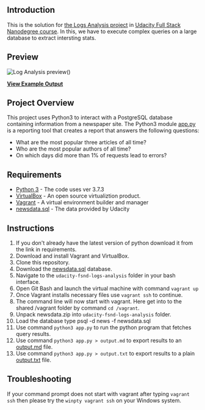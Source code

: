 ## Introduction
This is the solution for [the Logs Analysis project](https://github.com/cangir-education/udacity-fsnd-logs-analysis/blob/master/docs/assingment.md) in [Udacity Full Stack Nanodegree course](https://eu.udacity.com/course/full-stack-web-developer-nanodegree--nd004). In this, we have to execute complex queries on a large database to extract intersting stats.

## Preview
![Log Analysis preview](https://github.com/cangir-education/udacity-fsnd-logs-analysis/blob/master/screenshot.png)()

**[View Example Output](https://github.com/cangir-education/udacity-fsnd-logs-analysis/blob/master/output.md)**

## Project Overview
This project uses Python3 to interact with a PostgreSQL database containing information from a newspaper site. The Python3 module [app.py](https://github.com/cangir-education/udacity-fsnd-logs-analysis/blob/master/app.py) is a reporting tool that creates a report that answers the following questions:

- What are the most popular three articles of all time?
- Who are the most popular authors of all time?
- On which days did more than 1% of requests lead to errors?

## Requirements
- [Python 3](https://www.python.org/downloads/) - The code uses ver 3.7.3
- [VirtualBox](https://www.virtualbox.org/) - An open source virtualiztion product.
- [Vagrant](https://www.vagrantup.com/) - A virtual environment builder and manager
- [newsdata.sql](https://d17h27t6h515a5.cloudfront.net/topher/2016/August/57b5f748_newsdata/newsdata.zip) - The data provided by Udacity


## Instructions
1. If you don't already have the latest version of python download it from the link in requirements.
2. Download and install Vagrant and VirtualBox.
3. Clone this repository.
4. Download the [newsdata.sql](https://d17h27t6h515a5.cloudfront.net/topher/2016/August/57b5f748_newsdata/newsdata.zip) database.
5. Navigate to the `udacity-fsnd-logs-analysis` folder in your bash interface.
6. Open Git Bash and launch the virtual machine with command `vagrant up`
7. Once Vagrant installs necessary files use `vagrant ssh` to continue.
8. The command line will now start with vagrant. Here get into to the shared /vagrant folder by command `cd /vagrant`.
9. Unpack newsdata.zip into `udacity-fsnd-logs-analysis` folder.
10. Load the database type psql -d news -f newsdata.sql
11. Use command `python3 app.py` to run the python program that fetches query results.
12. Use command `python3 app.py > output.md` to export results to an [output.md](https://github.com/cangir-education/udacity-fsnd-logs-analysis/blob/master/output.md) file.
13. Use command `python3 app.py > output.txt` to export results to a plain [output.txt](https://github.com/cangir-education/udacity-fsnd-logs-analysis/blob/master/output.txt) file.

## Troubleshooting
If your command prompt does not start with vagrant after typing `vagrant ssh` then please try the `winpty vagrant ssh` on your Windows system.